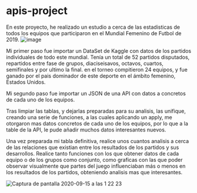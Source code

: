 # apis-project
En este proyecto, he realizado un estudio a cerca de las estadisticas de todos los equipos que participaron en el Mundial Femenino de Futbol de 2019.
![image](https://user-images.githubusercontent.com/69120593/93187905-9c45a900-f740-11ea-9dcc-2cd3d70c2156.png)

Mi primer paso fue importar un DataSet de Kaggle con datos de los partidos individuales de todo este mundial. Tenía un total de 52 partidos disputados, repartidos entre fase de grupos, diaciseisavos, octavos, cuartos, semifinales y por ultimo la final. en el torneo compitieron 24 equipos, y fue ganado por el pais dominador de este deporte en el ámbito femenino, Estados Unidos. 

Mi segundo paso fue importar un JSON de una API con datos a concretos de cada uno de los equipos.

Tras limpiar las tablas, y dejarlas preparadas para su analisis, las unifique, creando una serie de funciones, a las cuales aplicando un apply, me otorgaron mas datos concretos de cada uno de los equipos, por lo que a la table de la API, le pude añadir muchos datos interesantes nuevos.

Una vez preparada mi tabla definitiva, realice unos cuantos analisis a cerca de las relaciones que existian entre los resultados de los partidos y sus desarrollos. Realice tanto funciones con los que obtener datos de cada equipo o de los grupos como conjunto, como graficas con las que poder observar visualmente que partes del juego influenciaban más o menos en los resultados de los partidos, obteniendo analisis mas que interesantes.

![Captura de pantalla 2020-09-15 a las 1 22 23](https://user-images.githubusercontent.com/69120593/93147588-f53a2080-f6f1-11ea-9e0c-c9cee3d637b5.png)
